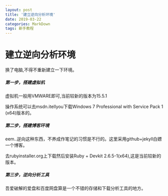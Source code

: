 ```yaml
---
layout: post
title: '建立逆向分析环境'
date: 2019-03-22
categories: MarkDown
tags: 新手教程
---
```

# 建立逆向分析环境

换了电脑,不得不重新建立一下环境。

##### 第一步，搭建虚拟机

虚拟机一般用VMWARE即可,当前较新的版本为15.5.1

操作系统可以去msdn.itellyou下载Windows 7 Professional with Service Pack 1 (x64)版本的。



##### 第二步，搭建博客环境

eem..逆向这种东西，不养成作笔记的习惯是不行的。这里采用github+jekyll白嫖一个博客。

去rubyinstaller.org上下载然后安装Ruby + Devkit 2.6.5-1(x64),这是当前较新的版本。



##### 第三步，逆向分析工具

吾爱破解的爱盘和百度网盘算是一个不错的存储和下载分析工具的地方。